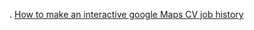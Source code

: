 . [How to make an interactive google Maps CV job history](http://zaknbur.github.io/cv-jobs/cv-job-map.html)

